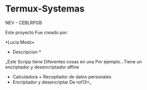 # Termux-Systemas
NEV - CEBLRPGB

Este proyecto Fue creado por:

 •Lucia Modz•

* Descripcion *

_Este Scripp tiene  Diferentes cosas en una
Por ejemplo...Tiene un encriptador y desencriptador affine
 + Calculadora + Recopilador de datos personales
 + Encriptador y desencriptar De rot13+_
